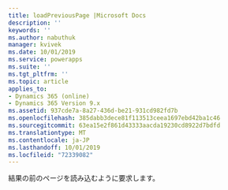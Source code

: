 ```yaml
---
title: loadPreviousPage |Microsoft Docs
description: ''
keywords: ''
ms.author: nabuthuk
manager: kvivek
ms.date: 10/01/2019
ms.service: powerapps
ms.suite: ''
ms.tgt_pltfrm: ''
ms.topic: article
applies_to:
- Dynamics 365 (online)
- Dynamics 365 Version 9.x
ms.assetid: 937cde7a-8a27-436d-be21-931cd982fd7b
ms.openlocfilehash: 385dabb3dece81f113513ceea1697ebd42ba1c46
ms.sourcegitcommit: 63ea15e2f861d43333aacda19230cd8922d7bdfd
ms.translationtype: MT
ms.contentlocale: ja-JP
ms.lasthandoff: 10/01/2019
ms.locfileid: "72339082"
---
```

結果の前のページを読み込むように要求します。
